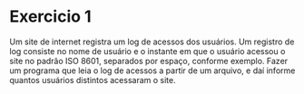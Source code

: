 <h1>Exercicio 1</h1>
<p>Um site de internet registra um log de acessos dos usuários. Um
registro de log consiste no nome de usuário e o instante em que o
usuário acessou o site no padrão ISO 8601, separados por espaço,
conforme exemplo. Fazer um programa que leia o log de acessos a
partir de um arquivo, e daí informe quantos usuários distintos
acessaram o site.</p>
